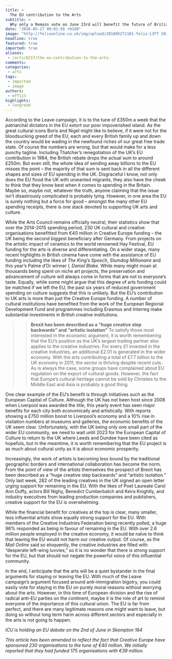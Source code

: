 ```yaml
---
title: >
  The EU contribution to the Arts
subtitle: >
  Why only a Remain vote on June 23rd will benefit the future of British art
date: "2016-05-27 09:01:56 +0100"
image: "http://felixonline.co.uk/img/upload/201605271101-felix-LIFT 2016 M.jpg"
headline: true
featured: true
imported: true
aliases:
 - /arts/6217/the-eu-contribution-to-the-arts-
comments:
categories:
 - arts
tags:
 - imported
 - image
authors:
 - mff113
highlights:
 - longread
---
```


According to the Leave campaign, it is to the tune of £350m a week that the patriarchal dictators in the EU extort our poor impoverished island. As the great cultural icons Boris and Nigel might like to believe, if it were not for the bloodsucking greed of the EU, each and every British family up and down the country would be wading in the newfound riches of our great free trade state. Of course the numbers are wrong, but that would make for a less punchy tagline. Including Thatcher’s renegotiation of the UK’s EU contribution in 1984, the British rebate drops the actual sum to around £250m. But even still, the whole idea of sending away billions to the EU misses the point – the majority of that sum is sent back in all the different shapes and sizes of EU spending in the UK. Disgraceful I know, not only does the EU flood the UK with unwanted migrants, they also have the cheek to think that they know best when it comes to spending in the Britain. Maybe so, maybe not, whatever the truth, anyone claiming that the issue isn’t disastrously complicated is probably lying. However, in one area the EU is surely nothing but a force for good – amongst the many other EU spending receipts, there is one stack devoted to supporting UK arts and culture.

While the Arts Council remains officially neutral, their statistics show that over the 2014-2015 spending period, 230 UK cultural and creative organisations benefitted from €40 million in Creative Europe funding – the UK being the second biggest beneficiary after Germany. From projects on the artistic impact of ceramics to the world renowned Hay Festival, EU funding for the arts is diverse and differentiating. On a wider stage, many recent highlights in British cinema have come with the assistance of EU funding including the likes of _The King’s Speech_, _Slumdog Millionaire_ and this year’s Palme d’Or winner _I, Daniel Blake_. While many might moan at thousands being spent on niche art projects, the preservation and advancement of culture will always come in forms that are not to everyone’s taste. Equally, while some might argue that this degree of arts funding could be matched if we left the EU, the past six years of reduced government spending on culture suggests that this is unlikely. But the EU’s contribution to UK arts is more than just the Creative Europe funding. A number of cultural institutions have benefited from the work of the European Regional Development Fund and programmes including Erasmus and Interreg make substantial investments in British creative institutions.
> > **Brexit has been described as a “huge creative step backwards” and “artistic isolation”**
To satisfy those most interested in the economic argument, it is worth remembering that the EU’s position as the UK’s largest trading partner also applies to the creative industries. For every £1 invested in the creative industries, an additional £2.01 is generated in the wider economy. With the arts contributing a total of £7.7 billion to the UK economy in 2011, the sector is thriving despite recent cuts. As is always the case, some groups have complained about EU regulation on the export of cultural goods. However, the fact that Europe’s cultural heritage cannot be sold by Christies to the Middle East and Asia is probably a good thing.

One clear example of the EU’s benefit is through initiatives such as the European Capital of Culture. Although the UK has not been host since 2008 when Liverpool was awarded the title, this yearly event has seen major benefits for each city both economically and artistically. With reports showing a £750 million boost to Liverpool’s economy and a 10% rise in visitation numbers at museums and galleries, the economic benefits of the UK seem clear. Unfortunately, with the UK being only one small part of the wider EU community, we need to wait until 2023 for the European Capital of Culture to return to the UK where Leeds and Dundee have been cited as hopefuls, but in the meantime, it is worth remembering that the EU project is as much about cultural unity as it is about economic prosperity.

Increasingly, the work of artists is becoming less bound by the traditional geographic borders and international collaboration has become the norm. From the point of view of the artists themselves the prospect of Brexit has been described as a “huge creative step backwards” and “artistic isolation.” Only last week, 282 of the leading creatives in the UK signed an open letter urging support for remaining in the EU. With the likes of Poet Laureate Carol Ann Duffy, actors Bill Nighy, Benedict Cumberbatch and Keira Knightly, and industry executives from leading production companies and publishers, creative support for the EU is overwhelming.

While the financial benefit for creatives at the top is clear, many smaller, less influential artists show equally strong support for the EU. With members of the Creative Industries Federation being recently polled, a huge 96% responded as being in favour of remaining in the EU. With over 2.6 million people employed in the creative economy, it would be naïve to think that leaving the EU would not harm our creative output. Of course, as the _Mail Online_ said so eloquently, the creative industries are filled with “desperate left-wing luvvies,” so it is no wonder that there is strong support for the EU, but that should not negate the powerful voice of this influential community.

In the end, I anticipate that the arts will be a quiet bystander in the final arguments for staying or leaving the EU. With much of the Leave campaign’s argument focused around anti-immigration bigotry, you could easily vote for staying in the EU on purely moral reasons without worrying about the arts. However, in this time of European division and the rise of radical anti-EU parties on the continent, maybe it is the role of art to remind everyone of the importance of this cultural union. The EU is far from perfect, and there are many legitimate reasons one might want to leave, but doing so without long term harm across different sectors and especially in the arts is not going to happen.

_ICU is holding an EU debate on the 2nd of June in Skempton 164_

_This article has been amended to reflect the fact that Creative Europe have sponsored 230 organisations to the tune of €40 million. We initially reported that they had funded 175 organisations with €39 million._
